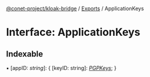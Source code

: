 [@conet-project/kloak-bridge](../README.md) / [Exports](../modules.md) / ApplicationKeys

# Interface: ApplicationKeys

## Indexable

▪ [appID: *string*]: { [keyID: string]: [*PGPKeys*](pgpkeys.md);  }
